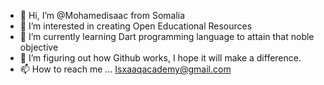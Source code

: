 - 👋 Hi, I’m @Mohamedisaac from Somalia
- 👀 I’m interested in creating Open Educational Resources
- 🌱 I’m currently learning Dart programming language to attain that noble objective
- 💞️ I’m figuring out how Github works, I hope it will make a difference.
- 📫 How to reach me ... Isxaaqacademy@gmail.com

<!---
Mohamedisaac/Mohamedisaac is a ✨ special ✨ repository because its `README.md` (this file) appears on your GitHub profile.
You can click the Preview link to take a look at your changes.
--->
